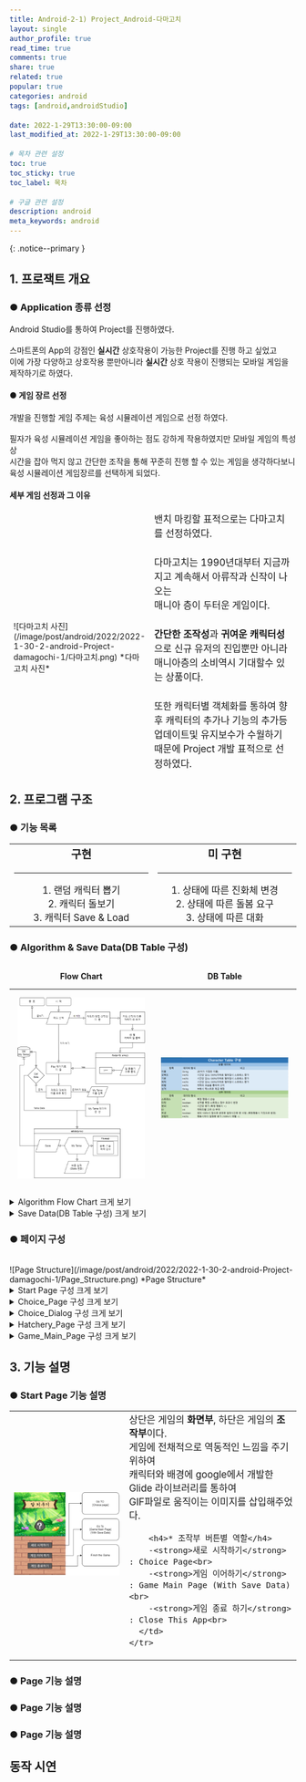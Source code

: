 ```yaml
---
title: Android-2-1) Project_Android-다마고치
layout: single
author_profile: true
read_time: true
comments: true 
share: true 
related: true 
popular: true
categories: android
tags: [android,androidStudio]

date: 2022-1-29T13:30:00-09:00 
last_modified_at: 2022-1-29T13:30:00-09:00 

# 목차 관련 설정
toc: true
toc_sticky: true
toc_label: 목차

# 구글 관련 설정
description: android
meta_keywords: android
---
```

<!-- {프로젝트 설명란} -->
{: .notice--primary }

## 1. 프로잭트 개요  
<!-- ## Application 유형 선정
<table style="border-style:hidden; display: table;">
  <colgroup>
    <col style="width:25%;">
    <col style="width:75%;">
  </colgroup>
  <tbody>
    <tr>
      <td>
  <div markdown="1" class="ImgBox">
  <br>
  ![Android Icon](/image/post/android/2022/2022-1-30-2-android-Project-damagochi-1/Android_Logo.jpg)
  *Android 로고*
  </div>
      </td>
      <td style="font-size: 1.2em; line-height: 2em">      
        Android Studio에 대하여 간략한 학습후 3일간 개인 Project 진행을 하였다.<br>
        Project는 개인별 Application을 자유 주재로 개발하는 것이었다.<br><br>
        스마트폰의 App의 강점중 하나인 즉각적인 상호작용에 관련된 작품제작 하고 싶었고<br>
        이에 가장 다양한 상호 작용이 진행된다 생각하는 모바일 게임을 제작하기로 하였다.<br>
      </td>
    </tr>
  </tbody>
</table>   -->
### ● Application 종류 선정  
Android Studio를 통하여 Project를 진행하였다.  
<br>
스마트폰의 App의 강점인 **실시간** 상호작용이 가능한 Project를 진행 하고 싶었고  
이에 가장 다양하고 상호작용 뿐만아니라 **실시간** 상호 작용이 진행되는 모바일 게임을 제작하기로 하였다.  

#### ● 게임 장르 선정  
개발을 진행할 게임 주제는 육성 시뮬레이션 게임으로 선정 하였다.  
<br>
필자가 육성 시뮬레이션 게임을 좋아하는 점도 강하게 작용하였지만 모바일 게임의 특성상  
시간을 잡아 먹지 않고 간단한 조작을 통해 꾸준히 진행 할 수 있는 게임을 생각하다보니  
육성 시뮬레이션 게임장르를 선택하게 되었다.

<h4>세부 게임 선정과 그 이유</h4>
<table style="border-style:hidden; display: table;">
  <colgroup>
    <col style="width:25%;">
    <col style="width:75%;">
  </colgroup>
  <tbody>
    <tr>
      <td>
  <div markdown="1" class="ImgBox">
  <br>
  ![다마고치 사진](/image/post/android/2022/2022-1-30-2-android-Project-damagochi-1/다마고치.png)
  *다마고치 사진*
  </div>
      </td>
      <td style="font-size: 1.2em; line-height: 1.5em">      
        밴치 마킹할 표적으로는 다마고치를 선정하였다.<br><br>
        다마고치는 1990년대부터 지금까지고 계속해서 아류작과 신작이 나오는<br>
        매니아 층이 두터운 게임이다.<br><br>
        <strong>간단한 조작성</strong>과 <strong>귀여운 캐릭터성</strong>으로 신규 유저의 진입뿐만 아니라<br>
        매니아층의 소비역시 기대할수 있는 상품이다.<br><br>
        또한 캐릭터별 객체화를 통하여 향후 캐릭터의 추가나 기능의 추가등<br>
        업데이트및 유지보수가 수월하기 때문에 Project 개발 표적으로 선정하였다.<br>
      </td>
    </tr>
  </tbody>
</table>  

## 2. 프로그램 구조

### ● 기능 목록 

<table style="display: table;">
  <colgroup>
    <col style="width:50%;">
    <col style="width:50%;">
  </colgroup>
  <tbody>
    <tr>
      <td style="text-align:center; font-size: 1.2em;">
        <h3 style="margin-top:0em;">구현</h3><hr>
        1. 랜덤 캐릭터 뽑기<br>
        2. 캐릭터 돌보기<br>
        3. 캐릭터 Save & Load<br> 
      </td>
      <td style="text-align:center; font-size: 1.2em;">
        <h3 style="margin-top:0em;">미 구현</h3><hr>
        1. 상태에 따른 진화체 변경<br>
        2. 상태에 따른 돌봄 요구<br>
        3. 상태에 따른 대화<br>
      </td>
    </tr>
  </tbody>
</table>  


### ● Algorithm & Save Data(DB Table 구성)  

<table style="border-style:hidden; display: table;">
  <colgroup>
    <col style="width:50%;">
    <col style="width:50%;">
  </colgroup>
  <thead>
    <tr>
      <td style="padding:1em 1em 1em 1em; text-align:center; text-size:2em">
        <strong>Flow Chart</strong>
      </td>
      <td style="padding:1em 1em 1em 1em; text-align:center; text-size:2em">
        <strong>DB Table</strong>
      </td>
    </tr>
  </thead>  
  <tbody>
    <tr>
      <td style="padding:1em 1em 1em 1em; text-align:center">
        <img src="/image/post/android/2022/2022-1-30-2-android-Project-damagochi-1/flow_chart.png" >
      </td>
      <td style="padding:1em 1em 1em 1em; text-align:center">
        <img src="/image/post/android/2022/2022-1-30-2-android-Project-damagochi-1/Table.PNG" >
      </td>
    </tr>
  </tbody>
</table>  

<details>
  <summary>Algorithm Flow Chart 크게 보기</summary>
    <div>
      <img src="/image/post/android/2022/2022-1-30-2-android-Project-damagochi-1/flow_chart.png" style="width:100%">
  </div>
</details>

<details>
  <summary>Save Data(DB Table 구성) 크게 보기</summary>
    <div>
      <img src="/image/post/android/2022/2022-1-30-2-android-Project-damagochi-1/Table.PNG" style="width:100%">
  </div>
</details>

### ● 페이지 구성
<div markdown="1" class="ImgBox">
  <br>
  ![Page Structure](/image/post/android/2022/2022-1-30-2-android-Project-damagochi-1/Page_Structure.png)
  *Page Structure*
  </div>
  
<details>
  <summary>Start Page 구성 크게 보기</summary>
    <div>
      <img src="/image/post/android/2022/2022-1-30-2-android-Project-damagochi-1/Start_Page.png" style="width:100%">
  </div>
</details>


<details>
  <summary>Choice_Page 구성 크게 보기</summary>
    <div>
      <img src="/image/post/android/2022/2022-1-30-2-android-Project-damagochi-1/Choice_Page.png" style="width:100%">
  </div>
</details>

<details>
  <summary>Choice_Dialog 구성 크게 보기</summary>
    <div>
      <img src="/image/post/android/2022/2022-1-30-2-android-Project-damagochi-1/Choice_Dialog.png" style="width:100%">
  </div>
</details>


<details>
  <summary>Hatchery_Page 구성 크게 보기</summary>
    <div>
      <img src="/image/post/android/2022/2022-1-30-2-android-Project-damagochi-1/Hatchery_Page.png" style="width:100%">
  </div>
</details>

<details>
  <summary>Game_Main_Page 구성 크게 보기</summary>
    <div>
      <img src="/image/post/android/2022/2022-1-30-2-android-Project-damagochi-1/Game_Main_Page.png" style="width:100%">
  </div>
</details>

## 3. 기능 설명

### ● Start Page 기능 설명


<table style="display: table;">
  <colgroup>
    <col style="width:40%;">
    <col style="width:60%;">
  </colgroup>
  <tbody>
    <tr>
      <td style="text-align:center; font-size: 1.2em;">
        <div class="ImgBox"> 
          <img src="/image/post/android/2022/2022-1-30-2-android-Project-damagochi-1/Function_StartPage.png" style="width:100%">
        </div>
      </td>
      <td style="padding-right:5px ; font-size: 1.2em;">
        상단은 게임의 <strong>화면부</strong>, 하단은 게임의 <strong>조작부</strong>이다.<br>
        게임에 전채적으로 역동적인 느낌을 주기 위하여<br>
        캐릭터와 배경에 google에서 개발한 Glide 라이브러리를 통하여<br> 
        GIF파일로 움직이는 이미지를 삽입해주었다.<br>

        <h4>* 조작부 버튼별 역할</h4>
        -<strong>새로 시작하기</strong> : Choice Page<br>
        -<strong>게임 이어하기</strong> : Game Main Page (With Save Data)<br>
        -<strong>게임 종료 하기</strong> : Close This App<br>       
      </td>
    </tr>
  </tbody>
</table>  



### ●  Page 기능 설명

### ●  Page 기능 설명

### ●  Page 기능 설명


## 동작 시연


